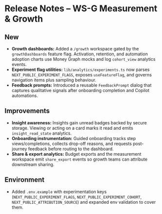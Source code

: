 # Release Notes – WS-G Measurement & Growth

## New
- **Growth dashboards:** Added a `/growth` workspace gated by the `growthDashboards` feature flag. Activation, retention, and automation adoption charts use Money Graph mocks and log `cohort_view` analytics events.
- **Experiment flag utilities:** `lib/analytics/experiments.ts` now parses `NEXT_PUBLIC_EXPERIMENT_FLAGS`, exposes `useFeatureFlag`, and governs navigation items plus sampling behaviour.
- **Feedback prompts:** Introduced a reusable `FeedbackPrompt` dialog that captures qualitative signals after onboarding completion and Copilot automations.

## Improvements
- **Insight awareness:** Insights gain unread badges backed by secure storage. Viewing or acting on a card marks it read and emits `insight_read_state` analytics.
- **Onboarding instrumentation:** Guided onboarding tracks step views/completions, collects drop-off reasons, and requests post-journey feedback before routing to the dashboard.
- **Share & export analytics:** Budget exports and the measurement workspace emit `share_export` events so growth teams can attribute downstream sharing.

## Environment
- Added `.env.example` with experimentation keys (`NEXT_PUBLIC_EXPERIMENT_FLAGS`, `NEXT_PUBLIC_EXPERIMENT_COHORT`, `NEXT_PUBLIC_ATTRIBUTION_SOURCE`) and expanded env validation to cover them.
